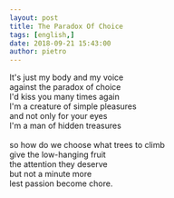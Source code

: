 ```yaml
---
layout: post
title: The Paradox Of Choice
tags: [english,]
date: 2018-09-21 15:43:00
author: pietro
---
```

It's just my body and my voice<br/>against the paradox of choice<br/>I'd kiss you many times again<br/>I'm a creature of simple pleasures<br/>and not only for your eyes<br/>I'm a man of hidden treasures<br/><br/>so how do we choose what trees to climb<br/>give the low-hanging fruit<br/>the attention they deserve<br/>but not a minute more<br/>lest passion become chore.
